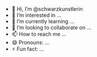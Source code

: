 - 👋 Hi, I’m @schwarzkunstlerin
- 👀 I’m interested in ...
- 🌱 I’m currently learning ...
- 💞️ I’m looking to collaborate on ...
- 📫 How to reach me ...
- 😄 Pronouns: ...
- ⚡ Fun fact: ...

<!---
schwarzkunstlerin/schwarzkunstlerin is a ✨ special ✨ repository because its `README.md` (this file) appears on your GitHub profile.
You can click the Preview link to take a look at your changes.
--->
